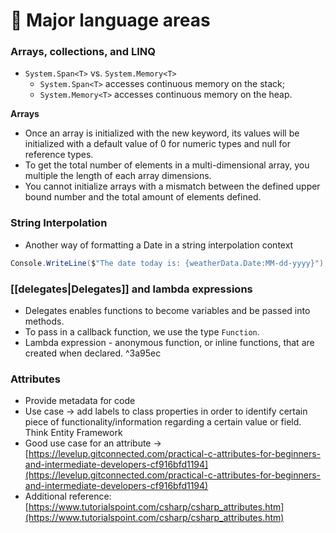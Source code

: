 # 🏓 Major language areas

### **Arrays, collections, and LINQ**

- `System.Span<T>` vs. `System.Memory<T>`
    - `System.Span<T>` accesses continuous memory on the stack;
    - `System.Memory<T>` accesses continuous memory on the heap.

**Arrays**

- Once an array is initialized with the new keyword, its values will be initialized with a default value of 0 for numeric types and null for reference types.
- To get the total number of elements in a multi-dimensional array, you multiple the length of each array dimensions.
- You cannot initialize arrays with a mismatch between the defined upper bound number and the total amount of elements defined.

### String Interpolation

- Another way of formatting a Date in a string interpolation context

```csharp
Console.WriteLine($"The date today is: {weatherData.Date:MM-dd-yyyy}");
```

### [[delegates|Delegates]] and lambda expressions

- Delegates enables functions to become variables and be passed into methods.
- To pass in a callback function, we use the type `Function`.
- Lambda expression - anonymous function, or inline functions, that are created when declared. ^3a95ec

### Attributes

- Provide metadata for code
- Use case → add labels to class properties in order to identify certain piece of functionality/information regarding a certain value or field. Think Entity Framework
- Good use case for an attribute → [https://levelup.gitconnected.com/practical-c-attributes-for-beginners-and-intermediate-developers-cf916bfd1194](https://levelup.gitconnected.com/practical-c-attributes-for-beginners-and-intermediate-developers-cf916bfd1194)
- Additional reference: [https://www.tutorialspoint.com/csharp/csharp_attributes.htm](https://www.tutorialspoint.com/csharp/csharp_attributes.htm)